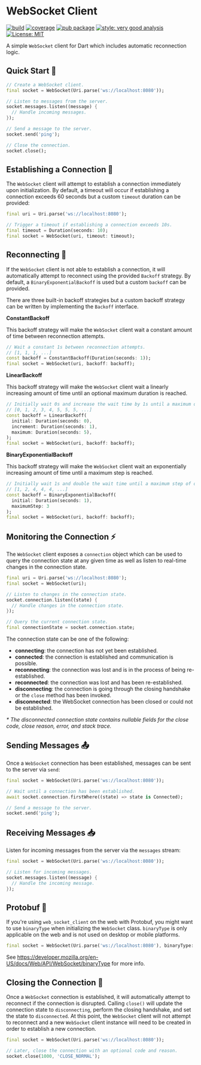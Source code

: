 # WebSocket Client

[![build][build_badge]][build_link] [![coverage][coverage_badge]][build_link]
[![pub package][pub_badge]][pub_link]
[![style: very good analysis][very_good_analysis_badge]][very_good_analysis_link]
[![License: MIT][license_badge]][license_link]

A simple `WebSocket` client for Dart which includes automatic reconnection
logic.

## Quick Start 🚀

```dart
// Create a WebSocket client.
final socket = WebSocket(Uri.parse('ws://localhost:8080'));

// Listen to messages from the server.
socket.messages.listen((message) {
  // Handle incoming messages.
});

// Send a message to the server.
socket.send('ping');

// Close the connection.
socket.close();
```

## Establishing a Connection 🔌

The `WebSocket` client will attempt to establish a connection immediately upon
initialization. By default, a timeout will occur if establishing a connection
exceeds 60 seconds but a custom `timeout` duration can be provided:

```dart
final uri = Uri.parse('ws://localhost:8080');

// Trigger a timeout if establishing a connection exceeds 10s.
final timeout = Duration(seconds: 10);
final socket = WebSocket(uri, timeout: timeout);
```

## Reconnecting 🔄

If the `WebSocket` client is not able to establish a connection, it will
automatically attempt to reconnect using the provided `Backoff` strategy. By
default, a `BinaryExponentialBackoff` is used but a custom `backoff` can be
provided.

There are three built-in backoff strategies but a custom backoff strategy can be
written by implementing the `Backoff` interface.

**ConstantBackoff**

This backoff strategy will make the `WebSocket` client wait a constant amount of
time between reconnection attempts.

```dart
// Wait a constant 1s between reconnection attempts.
// [1, 1, 1, ...]
const backoff = ConstantBackoff(Duration(seconds: 1));
final socket = WebSocket(uri, backoff: backoff);
```

**LinearBackoff**

This backoff strategy will make the `WebSocket` client wait a linearly
increasing amount of time until an optional maximum duration is reached.

```dart
// Initially wait 0s and increase the wait time by 1s until a maximum of 5s is reached.
// [0, 1, 2, 3, 4, 5, 5, 5, ...]
const backoff = LinearBackoff(
  initial: Duration(seconds: 0),
  increment: Duration(seconds: 1),
  maximum: Duration(seconds: 5),
);
final socket = WebSocket(uri, backoff: backoff);
```

**BinaryExponentialBackoff**

This backoff strategy will make the `WebSocket` client wait an exponentially
increasing amount of time until a maximum step is reached.

```dart
// Initially wait 1s and double the wait time until a maximum step of of 3 is reached.
// [1, 2, 4, 4, 4, ...]
const backoff = BinaryExponentialBackoff(
  initial: Duration(seconds: 1),
  maximumStep: 3
);
final socket = WebSocket(uri, backoff: backoff);
```

## Monitoring the Connection ⚡️

The `WebSocket` client exposes a `connection` object which can be used to query
the connection state at any given time as well as listen to real-time changes in
the connection state.

```dart
final uri = Uri.parse('ws://localhost:8080');
final socket = WebSocket(uri);

// Listen to changes in the connection state.
socket.connection.listen((state) {
  // Handle changes in the connection state.
});

// Query the current connection state.
final connectionState = socket.connection.state;
```

The connection state can be one of the following:

- **connecting**: the connection has not yet been established.
- **connected**: the connection is established and communication is possible.
- **reconnecting**: the connection was lost and is in the process of being
  re-established.
- **reconnected**: the connection was lost and has been re-established.
- **disconnecting**: the connection is going through the closing handshake or
  the `close` method has been invoked.
- **disconnected**: the WebSocket connection has been closed or could not be
  established.

_\* The disconnected connection state contains nullable fields for the close
code, close reason, error, and stack trace._

## Sending Messages 📤

Once a `WebSocket` connection has been established, messages can be sent to the
server via `send`:

```dart
final socket = WebSocket(Uri.parse('ws://localhost:8080'));

// Wait until a connection has been established.
await socket.connection.firstWhere((state) => state is Connected);

// Send a message to the server.
socket.send('ping');
```

## Receiving Messages 📥

Listen for incoming messages from the server via the `messages` stream:

```dart
final socket = WebSocket(Uri.parse('ws://localhost:8080'));

// Listen for incoming messages.
socket.messages.listen((message) {
  // Handle the incoming message.
});
```

## Protobuf 💬

If you're using `web_socket_client` on the web with Protobuf, you might
want to use `binaryType` when initializing the `WebSocket` class.
`binaryType` is only applicable on the web and is not used on desktop or mobile platforms.

```dart
final socket = WebSocket(Uri.parse('ws://localhost:8080'), binaryType: 'arraybuffer');
```

See https://developer.mozilla.org/en-US/docs/Web/API/WebSocket/binaryType for more info.

## Closing the Connection 🚫

Once a `WebSocket` connection is established, it will automatically attempt to
reconnect if the connection is disrupted. Calling `close()` will update the
connection state to `disconnecting`, perform the closing handshake, and set the
state to `disconnected`. At this point, the `WebSocket` client will not attempt
to reconnect and a new `WebSocket` client instance will need to be created in
order to establish a new connection.

```dart
final socket = WebSocket(Uri.parse('ws://localhost:8080'));

// Later, close the connection with an optional code and reason.
socket.close(1000, 'CLOSE_NORMAL');
```

[build_badge]: https://github.com/felangel/web_socket_client/actions/workflows/main.yaml/badge.svg
[build_link]: https://github.com/felangel/web_socket_client/actions/workflows/main.yaml
[coverage_badge]: https://raw.githubusercontent.com/felangel/web_socket_client/main/coverage_badge.svg
[license_badge]: https://img.shields.io/badge/license-MIT-blue.svg
[license_link]: https://opensource.org/licenses/MIT
[pub_badge]: https://img.shields.io/pub/v/web_socket_client.svg
[pub_link]: https://pub.dartlang.org/packages/web_socket_client
[very_good_analysis_badge]: https://img.shields.io/badge/style-very_good_analysis-B22C89.svg
[very_good_analysis_link]: https://pub.dev/packages/very_good_analysis

